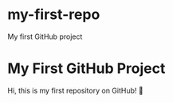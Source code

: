 # my-first-repo
My first GitHub project

# My First GitHub Project  
Hi, this is my first repository on GitHub! 🎉
